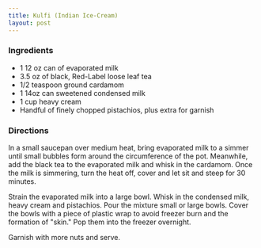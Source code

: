 ```yaml
---
title: Kulfi (Indian Ice-Cream)
layout: post
---
```

### Ingredients
- 1 12 oz can of evaporated milk
- 3.5 oz of black, Red-Label loose leaf tea
- 1/2 teaspoon ground cardamom
- 1 14oz can sweetened condensed milk
- 1 cup heavy cream
- Handful of finely chopped pistachios, plus extra for garnish

### Directions
In a small saucepan over medium heat, bring evaporated milk to a simmer until
small bubbles form around the circumference of the pot. Meanwhile, add the
black tea to the evaporated milk and whisk in the cardamom. Once the milk is
simmering, turn the heat off, cover and let sit and steep for 30 minutes.

Strain the evaporated milk into a large bowl. Whisk in the condensed milk,
heavy cream and pistachios. Pour the mixture small or large bowls. Cover the
bowls with a piece of plastic wrap to avoid freezer burn and the formation of
"skin." Pop them into the freezer overnight.

Garnish with more nuts and serve.